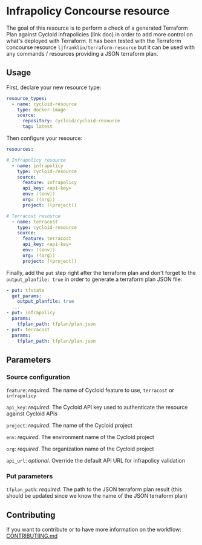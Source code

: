 # Infrapolicy Concourse resource

The goal of this resource is to perform a check of a generated Terraform Plan against Cycloid infrapolicies (link doc) in order to add more control on what's deployed with Terraform. It has been tested
with the Terraform concourse resource `ljfranklin/terraform-resource` but it can be used with any commands / resources providing a JSON terraform plan.

## Usage

First, declare your new resource type:

```yaml
resource_types:
  - name: cycloid-resource
    type: docker-image
    source:
      repository: cycloid/cycloid-resource
      tag: latest
```

Then configure your resource:

```yaml
resources:

# Infrapolicy resource
  - name: infrapolicy
    type: cycloid-resource
    source:
      feature: infrapolicy
      api_key: <api-key>
      env: ((env))
      org: ((org))
      project: ((project))

# Terracost resource
  - name: terracost
    type: cycloid-resource
    source:
      feature: terracost
      api_key: <api-key>
      env: ((env))
      org: ((org))
      project: ((project))
```

Finally, add the `put` step right after the terraform plan and don't forget to the `output_planfile: true` in order to generate a terraform plan JSON file:

```yaml
- put: tfstate
  get_params:
    output_planfile: true
  ...
- put: infrapolicy
  params:
    tfplan_path: tfplan/plan.json
- put: terracost
  params:
    tfplan_path: tfplan/plan.json
```

## Parameters 

### Source configuration

`feature`: _required_. The name of Cycloid feature to use, `terracost` or `infrapolicy`

`api_key`: _required_. The Cycloid API key used to authenticate the resource against Cycloid APIs

`project`: _required_. The name of the Cycloid project

`env`: _required_. The environment name of the Cycloid project

`org`: _required_. The organization name of the Cycloid project

`api_url`: _optional_. Override the default API URL for infrapolicy validation 

### Put parameters

`tfplan_path`: _required_. The path to the JSON terraform plan result (this should be updated since we know the name of the JSON terraform plan)

## Contributing

If you want to contribute or to have more information on the workflow: [CONTRIBUTIING.md](./CONTRIBUTING.md)

